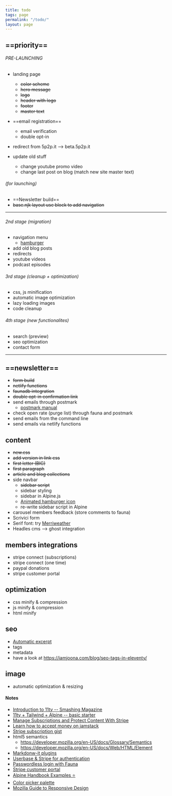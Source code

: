 ```yaml
---
title: todo
tags: page
permalink: "/todo/"
layout: page
---
```


## ==priority== 

###### PRE-LAUNCHING
- landing page
    - ~~color scheme~~
    - ~~hero message~~
    - ~~logo~~
    - ~~header with logo~~
    - ~~footer~~
    - ~~master text~~

- ==email registration==
    - email verification
    - double opt-in
- redirect from 5p2p.it --> beta.5p2p.it
- update old stuff
    - change youtube promo video
    - change last post on blog (match new site master text)

###### (for launching)
- ==Newsletter build==
- ~~base.njk layout use block to add navigation~~
---
###### 2nd stage (migration)
- navigation menu
    - [hamburger](https://github.com/jonsuh/hamburgers)
- add old blog posts
- redirects
- youtube videos
- podcast episodes

###### 3rd stage (cleanup + optimization)
- css, js minification
- automatic image optimization
- lazy loading images
- code cleanup

###### 4th stage (new functionalites)
- search (preview)
- seo optimization
- contact form

---

## ==newsletter==
- ~~form build~~
- ~~netlify functions~~
- ~~faunadb integration~~
- ~~double opt-in confirmation link~~
- send emails through postmark
    - [postmark manual](https://postmarkapp.com/manual)
- check open rate (purge list) through fauna and postmark
- send emails from the command line
- send emails via netlify functions

## content
- ~~new.css~~
- ~~add version in link css~~
- ~~first letter (BIG)~~
- ~~first paragraph~~
- ~~article and blog collections~~
- side navbar
    - ~~sidebar script~~
    - sidebar styling
    - sidebar in Alpine.js
    - [Animated hamburger icon](https://github.com/Typogram/Anicons)
    - re-write sidebar script in Alpine
- carousel members feedback (store comments to fauna)
- Scrivici form
- Serif font: try [Merriweather](https://docs.xz.style/fonts/fonts/merriweather) 
- Headles cms --> ghost integration

## members integrations
- stripe connect (subscriptions)
- stripe connect (one time)
- paypal donations
- stripe customer portal

## optimization
- css minify & compression
- js minify & compression
- html minify

## seo
- [Automatic excerpt](https://www.11ty.dev/docs/data-frontmatter-customize/)
- tags
- metadata
- have a look at <https://iamjoona.com/blog/seo-tags-in-eleventy/>

## image
- automatic optimization & resizing

#### Notes
- [Introduction to 11ty -- Smashing Magazine](https://www.smashingmagazine.com/2021/03/eleventy-static-site-generator/?utm_source=pocket_mylist)
- [11ty + Tailwind + Alpine -- basic starter](https://css-tricks.com/eleventy-starter-with-tailwind-css-alpine-js/)
- [Manage Subscriptions and Protect Content With Stripe](https://www.netlify.com/blog/2020/07/13/manage-subscriptions-and-protect-content-with-stripe/?utm_source=pocket_mylist)
- [Learn how to accept money on jamstack](https://www.netlify.com/blog/2020/04/13/learn-how-to-accept-money-on-jamstack-sites-in-38-minutes/)
- [Stripe subscription gist](https://github.com/stripe-samples/checkout-single-subscription/blob/939a106922f53a0bcd6918acd7de85d0a70935e9/server/node/server.js)
- html5 semantics 
    - <https://developer.mozilla.org/en-US/docs/Glossary/Semantics> 
    - <https://developer.mozilla.org/en-US/docs/Web/HTML/Element>
- [Markdonw-it plugins](https://github.com/markdown-it/markdown-it#init-with-presets-and-options)
- [Userbase & Stripe for authentication](https://userbase.com/docs/sdk/purchase-subscription/)
- [Passwordless login with Fauna](https://dev.to/gzuidhof/implementing-serverless-passwordless-login-with-faunadb-l30)
- [Stripe customer portal](https://stripe.com/docs/billing/subscriptions/integrating-customer-portal)
- [Alpine Handbook Examples ⭐](https://alpinejshandbook.com/examples/?path=/story/chapter-1-1-x-data-x-text--hello-world)
- [Color picker palette](https://coolors.co/1d2738)
- [Mozilla Guide to Responsive Design](https://developer.mozilla.org/en-US/docs/Learn/CSS/CSS_layout/Responsive_Design)
